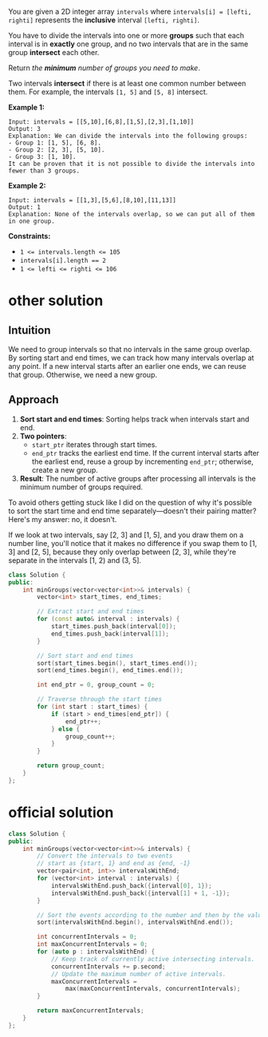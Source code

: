 You are given a 2D integer array `intervals` where `intervals[i] = [lefti, righti]` represents the **inclusive** interval `[lefti, righti]`.

You have to divide the intervals into one or more **groups** such that each interval is in **exactly** one group, and no two intervals that are in the same group **intersect** each other.

Return *the **minimum** number of groups you need to make*.

Two intervals **intersect** if there is at least one common number between them. For example, the intervals `[1, 5]` and `[5, 8]` intersect.

 

**Example 1:**

```
Input: intervals = [[5,10],[6,8],[1,5],[2,3],[1,10]]
Output: 3
Explanation: We can divide the intervals into the following groups:
- Group 1: [1, 5], [6, 8].
- Group 2: [2, 3], [5, 10].
- Group 3: [1, 10].
It can be proven that it is not possible to divide the intervals into fewer than 3 groups.
```

**Example 2:**

```
Input: intervals = [[1,3],[5,6],[8,10],[11,13]]
Output: 1
Explanation: None of the intervals overlap, so we can put all of them in one group.
```

 

**Constraints:**

- `1 <= intervals.length <= 105`
- `intervals[i].length == 2`
- `1 <= lefti <= righti <= 106`

# other solution

## Intuition

We need to group intervals so that no intervals in the same group overlap. By sorting start and end times, we can track how many intervals overlap at any point. If a new interval starts after an earlier one ends, we can reuse that group. Otherwise, we need a new group.

## Approach

1. **Sort start and end times**: Sorting helps track when intervals start and end.
2. **Two pointers**:
   - `start_ptr` iterates through start times.
   - `end_ptr` tracks the earliest end time. If the current interval starts after the earliest end, reuse a group by incrementing `end_ptr`; otherwise, create a new group.
3. **Result**: The number of active groups after processing all intervals is the minimum number of groups required.

To avoid others getting stuck like I did on the question of why it's possible to sort the start time and end time separately—doesn't their pairing matter? Here's my answer: no, it doesn't.

If we look at two intervals, say [2, 3] and [1, 5], and you draw them on a number line, you'll notice that it makes no difference if you swap them to [1, 3] and [2, 5], because they only overlap between [2, 3], while they're separate in the intervals [1, 2) and (3, 5].

```C++
class Solution {
public:
    int minGroups(vector<vector<int>>& intervals) {
        vector<int> start_times, end_times;

        // Extract start and end times
        for (const auto& interval : intervals) {
            start_times.push_back(interval[0]);
            end_times.push_back(interval[1]);
        }

        // Sort start and end times
        sort(start_times.begin(), start_times.end());
        sort(end_times.begin(), end_times.end());

        int end_ptr = 0, group_count = 0;

        // Traverse through the start times
        for (int start : start_times) {
            if (start > end_times[end_ptr]) {
                end_ptr++;
            } else {
                group_count++;
            }
        }

        return group_count;
    }
};
```

# official solution

```C++
class Solution {
public:
    int minGroups(vector<vector<int>>& intervals) {
        // Convert the intervals to two events
        // start as {start, 1} and end as {end, -1}
        vector<pair<int, int>> intervalsWithEnd;
        for (vector<int> interval : intervals) {
            intervalsWithEnd.push_back({interval[0], 1});
            intervalsWithEnd.push_back({interval[1] + 1, -1});
        }

        // Sort the events according to the number and then by the value (1/-1).
        sort(intervalsWithEnd.begin(), intervalsWithEnd.end());

        int concurrentIntervals = 0;
        int maxConcurrentIntervals = 0;
        for (auto p : intervalsWithEnd) {
            // Keep track of currently active intersecting intervals.
            concurrentIntervals += p.second;
            // Update the maximum number of active intervals.
            maxConcurrentIntervals =
                max(maxConcurrentIntervals, concurrentIntervals);
        }

        return maxConcurrentIntervals;
    }
};
```

